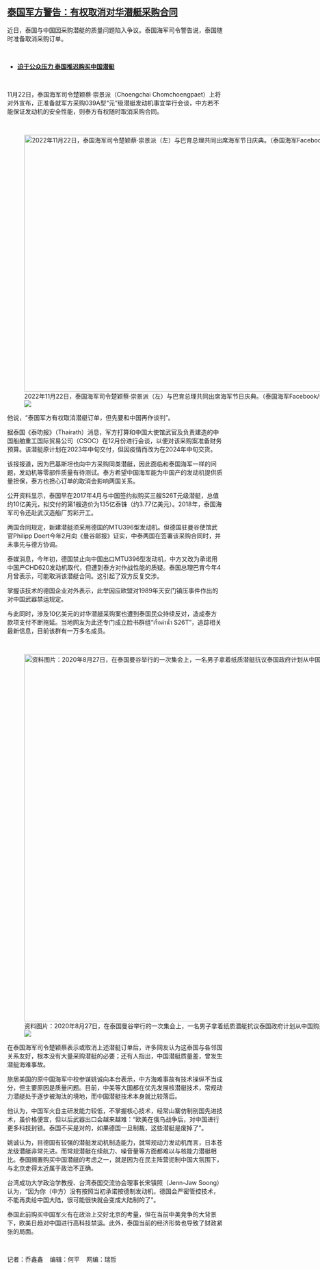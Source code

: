 <!--1669407780000-->
[泰国军方警告：有权取消对华潜艇采购合同](https://www.rfa.org/mandarin/yataibaodao/junshiwaijiao/fy-11252022135442.html)
------

<p>近日，泰国与中国因采购潜艇的质量问题陷入争议。泰国海军司令警告说，泰国随时准备取消采购订单。</p><p><span class="result-title"> </span></p><ul><li><a href="https://www.rfa.org/mandarin/Xinwen/5-08312020133720.html"><strong>迫于公众压力 泰国推迟购买中国潜艇</strong></a></li></ul><p><span class="result-title"> </span></p><p>11月22日，泰国海军司令楚颖蔡·崇景派（Choengchai Chomchoengpaet）上将对外宣布，正准备就军方采购039A型“元”级潜艇发动机事宜举行会谈，中方若不能保证发动机的安全性能，则泰方有权随时取消采购合同。</p><p><span class="result-title"> </span></p><p><figure class="image-richtext image-inline captioned" style="width:900px;"><img alt="2022年11月22日，泰国海军司令楚颖蔡·崇景派（左）与巴育总理共同出席海军节日庆典。（泰国海军Facebook/乔鑫鑫提供）" height="600" src="https://www.rfa.org/mandarin/yataibaodao/junshiwaijiao/fy-11252022135442.html/1167082265e5-6cf056fd6d77519b53f84ee4695a98968521-5d07666f6d3e-5de6-4e0e5df480b2603b74065171540c51fa5e2d6d77519b828265e55e865178-6cf056fd6d77519bfacebook4e3b9875.jpg/@@images/6d8ff617-ab0c-4ec5-b3e5-4afd37abed62.jpeg" title="11月22日，泰国海军司令楚颖蔡·崇景派（左）与巴育总理共同出席海军节日庆典（泰国海军Facebook主页）.jpg" width="900"/><figcaption class="image-caption">2022年11月22日，泰国海军司令楚颖蔡·崇景派（左）与巴育总理共同出席海军节日庆典。（泰国海军Facebook/乔鑫鑫提供）</figcaption><small></small><div id="zoomattribute"><a data-caption="2022年11月22日，泰国海军司令楚颖蔡·崇景派（左）与巴育总理共同出席海军节日庆典。（泰国海军Facebook/乔鑫鑫提供）" data-fancybox="" href="https://www.rfa.org/mandarin/yataibaodao/junshiwaijiao/fy-11252022135442.html/1167082265e5-6cf056fd6d77519b53f84ee4695a98968521-5d07666f6d3e-5de6-4e0e5df480b2603b74065171540c51fa5e2d6d77519b828265e55e865178-6cf056fd6d77519bfacebook4e3b9875.jpg" id="single_image" title="2022年11月22日，泰国海军司令楚颖蔡·崇景派（左）与巴育总理共同出席海军节日庆典。（泰国海军Facebook/乔鑫鑫提供）"><img src="/++plone++rfa-resources/img/icon-zoom.png"/></a></div></figure></p><p>他说，“泰国军方有权取消潜艇订单，但先要和中国再作谈判”。</p><p>据泰国《泰叻报》（Thairath）消息，军方打算和中国大使馆武官及负责建造的中国船舶重工国际贸易公司（CSOC）在12月份进行会谈，以便对该采购案准备财务预算。该潜艇原计划在2023年中旬交付，但因疫情而改为在2024年中旬交货。</p><p>该报报道，因为巴基斯坦也向中方采购同类潜艇，因此面临和泰国海军一样的问题，发动机等零部件质量有待测试。泰方希望中国海军能为中国产的发动机提供质量担保，泰方也担心订单的取消会影响两国关系。</p><p>公开资料显示，泰国早在2017年4月与中国签约拟购买三艘S26T元级潜艇，总值约10亿美元，拟交付的第1艘造价为135亿泰铢（约3.77亿美元）。2018年，泰国海军司令还赴武汉造船厂剪彩开工。</p><p>两国合同规定，新建潜艇须采用德国的MTU396型发动机。但德国驻曼谷使馆武官Philipp Doert今年2月向《曼谷邮报》证实，中泰两国在签署该采购合同时，并未事先与德方协调。</p><p>泰媒消息，今年初，德国禁止向中国出口MTU396型发动机，中方又改为承诺用中国产CHD620发动机取代，但遭到泰方对作战性能的质疑。泰国总理巴育今年4月曾表示，可能取消该潜艇合同。这引起了双方反复交涉。</p><p>掌握该技术的德国企业对外表示，此举因应欧盟对1989年天安门镇压事件作出的对中国武器禁运规定。</p><p>与此同时，涉及10亿美元的对华潜艇采购案也遭到泰国民众持续反对，造成泰方款项支付不断拖延。当地网友为此还专门成立脸书群组“เรือดำน้ำ S26T”，追踪相关最新信息，目前该群有一万多名成员。</p><p><span class="result-title"> </span></p><p><figure class="image-richtext image-inline captioned" style="width:1280px;"><img alt="资料图片：2020年8月27日，在泰国曼谷举行的一次集会上，一名男子拿着纸质潜艇抗议泰国政府计划从中国购买新潜艇。（路透社）" height="858" src="https://www.rfa.org/mandarin/yataibaodao/junshiwaijiao/fy-11252022135442.html/2020-08-27t110504z_947484148_rc2bmi9iz06t_rtrmadp_3_thailand-protests.jpg/@@images/1ac46aad-3e23-4b3c-ad45-b56c4a640dcf.jpeg" title="2020-08-27T110504Z_947484148_RC2BMI9IZ06T_RTRMADP_3_THAILAND-PROTESTS.JPG" width="1280"/><figcaption class="image-caption">资料图片：2020年8月27日，在泰国曼谷举行的一次集会上，一名男子拿着纸质潜艇抗议泰国政府计划从中国购买新潜艇。（路透社）</figcaption><small></small><div id="zoomattribute"><a data-caption="资料图片：2020年8月27日，在泰国曼谷举行的一次集会上，一名男子拿着纸质潜艇抗议泰国政府计划从中国购买新潜艇。（路透社）" data-fancybox="" href="https://www.rfa.org/mandarin/yataibaodao/junshiwaijiao/fy-11252022135442.html/2020-08-27t110504z_947484148_rc2bmi9iz06t_rtrmadp_3_thailand-protests.jpg" id="single_image" title="资料图片：2020年8月27日，在泰国曼谷举行的一次集会上，一名男子拿着纸质潜艇抗议泰国政府计划从中国购买新潜艇。（路透社）"><img src="/++plone++rfa-resources/img/icon-zoom.png"/></a></div></figure></p><p>在泰国海军司令楚颖蔡表示或取消上述潜艇订单后，许多网友认为这泰国与各邻国关系友好，根本没有大量采购潜艇的必要；还有人指出，中国潜艇质量差，曾发生潜艇海难事故。</p><p>旅居美国的原中国海军中校参谋姚诚向本台表示，中方海难事故有技术操纵不当成分，但主要原因是质量问题。目前，中美等大国都在优先发展核潜艇技术，常规动力潜艇处于逐步被淘汰的境地，而中国潜艇技术本身就比较落后。</p><p>他认为，中国军火自主研发能力较低，不掌握核心技术，经常山寨仿制别国先进技术，虽价格便宜，但以后武器出口会越来越难：“欧美在俄乌战争后，对中国进行更多科技封锁。泰国不买是对的，如果德国一旦制裁，这些潜艇是废掉了”。</p><p>姚诚认为，目德国有较强的潜艇发动机制造能力，就常规动力发动机而言，日本苍龙级潜艇非常先进。而常规潜艇在续航力、噪音量等方面都难以与核能力潜艇相比。泰国搁置购买中国潜艇的考虑之一，就是因为在民主阵营扼制中国大氛围下，与北京走得太近属于政治不正确。</p><p>台湾成功大学政治学教授、台湾泰国交流协会理事长宋镇照（Jenn-Jaw Soong）认为，“因为你（中方）没有按照当初承诺按德制发动机，德国会严密管控技术，不能再卖给中国大陆，很可能很快就会变成大陆制的了”。</p><p>泰国此前购买中国军火有在政治上交好北京的考量，但在当前中美竞争的大背景下，欧美日趋对中国进行高科技禁运。此外，泰国当前的经济形势也导致了财政紧张的局面。</p><p><span class="result-title"> </span></p><p>记者：乔鑫鑫    编辑：何平    网编：瑞哲</p><p></p>
